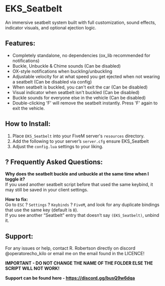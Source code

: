 # EKS_Seatbelt

An immersive seatbelt system built with full customization, sound effects, indicator visuals, and optional ejection logic.

##  Features:
- Completely standalone, no dependencies (ox_lib recommended for notifications)
- Buckle, Unbuckle & Chime sounds (Can be disabled)
- OX-style notifications when buckling/unbuckling
- Adjustable velocity for at what speed you get ejected when not wearing a seatbelt (Can be disabled via config)
- When seatbelt is buckled, you can't exit the car (Can be disabled)
- Visual indicator when seatbelt isn't buckled (Can be disabled)
- Buckle sounds for everyone else in the vehicle (Can be disabled)
- Double-clicking 'F' will remove the seatbelt instantly. Press 'F' again to exit the vehicle.

##  How to Install:
1. Place `EKS_Seatbelt` into your FiveM server's `resources` directory.
2. Add the following to your server’s `server.cfg`
   ensure EKS_Seatbelt
3. Adjust the `config.lua` settings to your liking.

## ? Frequently Asked Questions:
**Why does the seatbelt buckle and unbuckle at the same time when I toggle it?**  
If you used another seatbelt script before that used the same keybind, it may still be saved in your client settings.

**How to fix:**  
Go to `ESC` ? `Settings` ? `Keybinds` ? `FiveM`, and look for any duplicate bindings that use the same key (default is `B`).  
If you see another “Seatbelt” entry that doesn’t say `(EKS_Seatbelt)`, unbind it.

##  Support:
For any issues or help, contact R. Robertson directly on discord @operatorecho_kilo or email me on the email found in the LICENCE!

**IMPORTANT - DO NOT CHANGE THE NAME OF THE FOLDER ELSE THE SCRIPT WILL NOT WORK!**

**Support can be found here - https://discord.gg/busQ9w6dqa**
